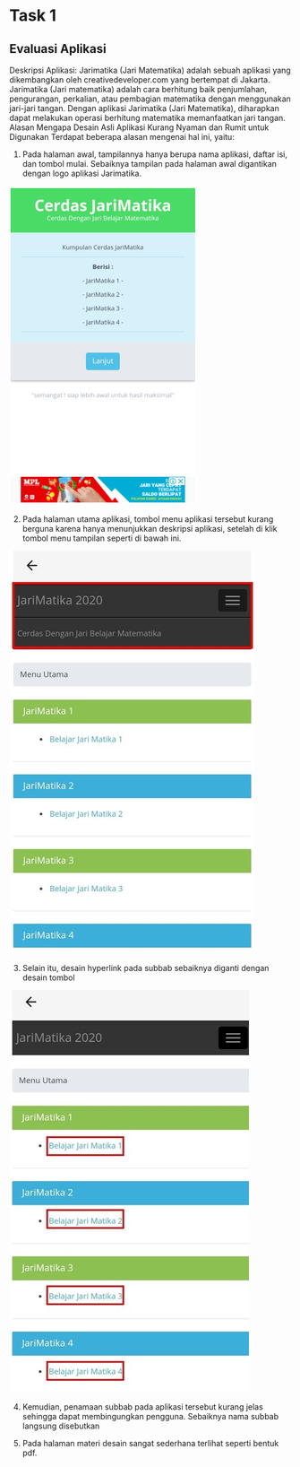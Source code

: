 # Task 1

## Evaluasi Aplikasi

Deskripsi Aplikasi: Jarimatika (Jari Matematika) adalah sebuah aplikasi yang dikembangkan oleh creativedeveloper.com yang bertempat di Jakarta. Jarimatika (Jari matematika) adalah cara berhitung baik penjumlahan, pengurangan, perkalian, atau pembagian matematika dengan menggunakan jari-jari tangan. Dengan aplikasi Jarimatika (Jari Matematika), diharapkan dapat melakukan operasi berhitung matematika memanfaatkan jari tangan.
Alasan Mengapa Desain Asli Aplikasi Kurang Nyaman dan Rumit untuk Digunakan
Terdapat beberapa alasan mengenai hal ini, yaitu:

1.	Pada halaman awal, tampilannya hanya berupa nama aplikasi, daftar isi, dan tombol mulai. Sebaiknya tampilan pada halaman awal digantikan dengan logo aplikasi Jarimatika.

![Image 1](https://github.com/FarisAlHusain20/HCI-Assignment/blob/hw2/Task%201/halaman%201.jpg)

2.	Pada halaman utama aplikasi, tombol menu aplikasi tersebut kurang berguna karena hanya menunjukkan deskripsi aplikasi, setelah di klik tombol menu tampilan seperti di bawah ini.

![Image 2](https://github.com/FarisAlHusain20/HCI-Assignment/blob/hw2/Task%201/halaman%20kedua.jpeg)

3.	Selain itu, desain hyperlink pada subbab sebaiknya diganti dengan desain tombol

![Image 3](https://github.com/FarisAlHusain20/HCI-Assignment/blob/hw2/Task%201/halaman%20kedua%20subbab.jpg)

4.	Kemudian, penamaan subbab pada aplikasi tersebut kurang jelas sehingga dapat membingungkan pengguna. Sebaiknya nama subbab langsung disebutkan

5.	Pada halaman materi desain sangat sederhana terlihat seperti bentuk pdf.

